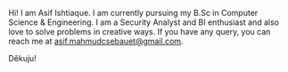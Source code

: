 Hi! I am Asif Ishtiaque. I am currently pursuing my B.Sc in Computer Science & Engineering. 
I am a Security Analyst and BI enthusiast and also love to solve problems in creative ways. If you have any query, you can reach me at asif.mahmudcsebauet@gmail.com.

Děkuju!
